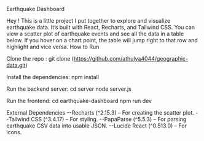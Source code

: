 Earthquake Dashboard

Hey ! This is a little project I put together to explore and visualize earthquake data. It’s built with React, Recharts, and Tailwind CSS. You can view a scatter plot of earthquake events and see all the data in a table below. If you hover on a chart point, the table will jump right to that row and highlight and vice versa.
How to Run

Clone the repo : git clone (https://github.com/athulya4044/geographic-data.git) 

Install the dependencies: npm install

Run the backend server:
    cd server
    node server.js

Run the frontend:
    cd earthquake-dashboard
    npm run dev

External Dependencies
--Recharts (^2.15.3) – For creating the scatter plot. --Tailwind CSS (^3.4.17) – For styling. --PapaParse (^5.5.3) – For parsing earthquake CSV data into usable JSON. --Lucide React (^0.513.0) – For icons.
